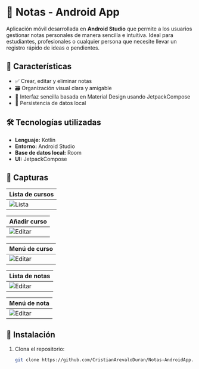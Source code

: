 # 📝 Notas - Android App

Aplicación móvil desarrollada en **Android Studio** que permite a los usuarios gestionar notas personales de manera sencilla e intuitiva. Ideal para estudiantes, profesionales o cualquier persona que necesite llevar un registro rápido de ideas o pendientes.

## 📱 Características

- ✅ Crear, editar y eliminar notas
- 🗃️ Organización visual clara y amigable
- 🎨 Interfaz sencilla basada en Material Design usando JetpackCompose
- 💾 Persistencia de datos local

## 🛠️ Tecnologías utilizadas

- **Lenguaje:** Kotlin  
- **Entorno:** Android Studio  
- **Base de datos local:** Room
- **UI:** JetpackCompose

## 📸 Capturas

| Lista de cursos |
|----------------|
| ![Lista](captures/1.webp) |

| Añadir curso |
|-------------|
![Editar](captures/2.webp) |

| Menú de curso |
|-------------|
![Editar](captures/3.webp) |

| Lista de notas |
|-------------|
![Editar](captures/4.webp) |

| Menú de nota |
|-------------|
![Editar](captures/5.webp) |


## 🚀 Instalación

1. Clona el repositorio:

   ```bash
   git clone https://github.com/CristianArevaloDuran/Notas-AndroidApp.git
